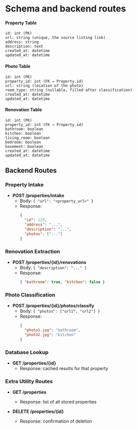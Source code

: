 # Schema and backend routes

#### Property Table
    id: int (PK)
    url: string (unique, the source listing link)
    address: string
    description: text
    created_at: datetime
    updated_at: datetime

#### Photo Table
    id: int (PK)
    property_id: int (FK → Property.id)
    url: string (location of the photo)
    room_type: string (nullable, filled after classification)
    created_at: datetime
    updated_at: datetime

#### Renovation Table
    id: int (PK)
    property_id: int (FK → Property.id)
    bathroom: boolean
    kitchen: boolean
    living_room: boolean
    bedroom: boolean
    basement: boolean
    created_at: datetime
    updated_at: datetime


## Backend Routes

### Property Intake
- **POST /properties/intake**
  - Body: `{ "url": "<property_url>" }`
  - Response:  
    ```json
    {
      "id": 123,
      "address": "...",
      "description": "...",
      "photos": ["..."]
    }
    ```

### Renovation Extraction
- **POST /properties/{id}/renovations**
  - Body: `{ "description": "..." }`
  - Response:  
    ```json
    { "bathroom": true, "kitchen": false }
    ```

### Photo Classification
- **POST /properties/{id}/photos/classify**
  - Body: `{ "photos": ["url1", "url2"] }`
  - Response:  
    ```json
    {
      "photo1.jpg": "bathroom",
      "photo2.jpg": "kitchen"
    }
    ```

### Database Lookup
- **GET /properties/{id}**
  - Response: cached results for that property

### Extra Utility Routes
- **GET /properties**
  - Response: list of all stored properties

- **DELETE /properties/{id}**
  - Response: confirmation of deletion
